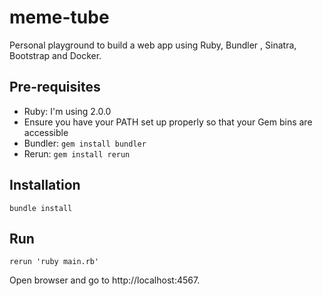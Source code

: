 # meme-tube

Personal playground to build a web app using Ruby, Bundler , Sinatra, Bootstrap and Docker.


## Pre-requisites

* Ruby: I'm using 2.0.0
* Ensure you have your PATH set up properly so that your Gem bins are accessible
* Bundler: `gem install bundler`
* Rerun: `gem install rerun`

## Installation

```bundle install```

## Run

```rerun 'ruby main.rb'```

Open browser and go to http://localhost:4567.